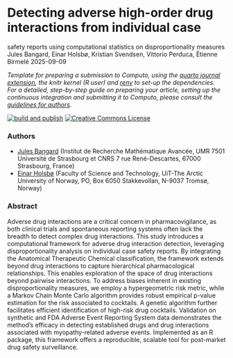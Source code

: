 # Detecting adverse high-order drug interactions from individual case
safety reports using computational statistics on disproportionality
measures
Jules Bangard, Einar Holsbø, Kristian Svendsen, Vittorio
Perduca, Étienne Birmelé
2025-09-09

*Template for preparing a submission to Computo, using the [quarto
journal
extension](https://github.com/computorg/computo-quarto-extension), the
knitr kernel (R user) and
[renv](https://rstudio.github.io/renv/articles/renv.html) to set-up the
dependencies.  
For a detailed, step-by-step guide on preparing your article, setting up
the continuous integration and submitting it to Computo, please consult
the [guidelines for
authors](https://computo-journal.org/site/guidelines-authors.html).*

[![build and
publish](https://github.com/JulesBa-Git/202509-bangard-detecting/actions/workflows/build.yml/badge.svg)](https://github.com/JulesBa-Git/202509-bangard-detecting/actions/workflows/build.yml)
[![Creative Commons
License](https://i.creativecommons.org/l/by/4.0/80x15.png)](http://creativecommons.org/licenses/by/4.0/)

### Authors

- [Jules Bangard](https://bangard.xyz) (Institut de Recherche
  Mathématique Avancée, UMR 7501 Université de Strasbourg et CNRS 7 rue
  René-Descartes, 67000 Strasbourg, France)
- [Einar Holsbø](https://einar.sh/) (Faculty of Science and Technology,
  UiT-The Arctic University of Norway, PO, Box 6050 Stakkevollan, N-9037
  Tromsø, Norway)

### Abstract

Adverse drug interactions are a critical concern in pharmacovigilance,
as both clinical trials and spontaneous reporting systems often lack the
breadth to detect complex drug interactions. This study introduces a
computational framework for adverse drug interaction detection,
leveraging disproportionality analysis on individual case safety
reports. By integrating the Anatomical Therapeutic Chemical
classification, the framework extends beyond drug interactions to
capture hierarchical pharmacological relationships. This enables
exploration of the space of drug interactions beyond pairwise
interactions. To address biases inherent in existing disproportionality
measures, we employ a hypergeometric risk metric, while a Markov Chain
Monte Carlo algorithm provides robust empirical p-value estimation for
the risk associated to cocktails. A genetic algorithm further
facilitates efficient identification of high-risk drug cocktails.
Validation on synthetic and FDA Adverse Event Reporting System data
demonstrates the method’s efficacy in detecting established drugs and
drug interactions associated with myopathy-related adverse events.
Implemented as an R package, this framework offers a reproducible,
scalable tool for post-market drug safety surveillance.
